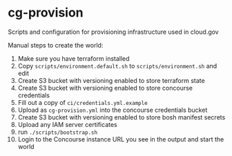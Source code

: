 # cg-provision
Scripts and configuration for provisioning infrastructure used in cloud.gov

Manual steps to create the world:
1. Make sure you have terraform installed
1. Copy `scripts/environment.default.sh` to `scripts/environment.sh` and edit
1. Create S3 bucket with versioning enabled to store terraform state
1. Create S3 bucket with versioning enabled to store concourse credentials
 1. Fill out a copy of `ci/credentials.yml.example`
 1. Upload as `cg-provision.yml` into the concourse credentials bucket
1. Create S3 bucket with versioning enabled to store bosh manifest secrets
1. Upload any IAM server certificates
1. run `./scripts/bootstrap.sh`
1. Login to the Concourse instance URL you see in the output and start the world